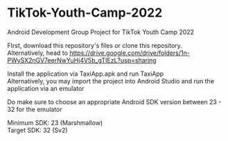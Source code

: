 # TikTok-Youth-Camp-2022
Android Development Group Project for TikTok Youth Camp 2022 <br/>

FIrst, download this repository's files or clone this repository. </br>
Alternatively, head to https://drive.google.com/drive/folders/1n-PWySX2nGV7eerNwYuHj4V5b_gTIEzL?usp=sharing </br>

Install the application via TaxiApp.apk and run TaxiApp <br/>
Alternatively, you may import the project into Android Studio and run the application via an emulator <br/>

Do make sure to choose an appropriate Android SDK version between 23 - 32 for the emulator <br/>

Minimum SDK: 23 (Marshmallow) <br/>
Target SDK: 32 (Sv2)
